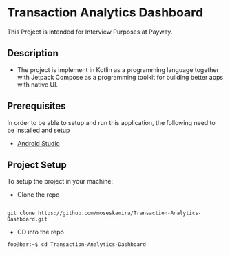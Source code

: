 # Transaction Analytics Dashboard

This Project is intended for Interview Purposes at Payway.

## Description

- The project is implement in Kotlin as a programming language together with Jetpack Compose as a
  programming toolkit for building better apps with native UI.

## Prerequisites

In order to be able to setup and run this application, the following need to be installed and setup

- [Android Studio](https://developer.android.com/studio)

## Project Setup

To setup the project in your machine:

- Clone the repo

```console

git clone https://github.com/moseskamira/Transaction-Analytics-Dashboard.git
```

- CD into the repo

```console
foo@bar:~$ cd Transaction-Analytics-Dashboard
```
